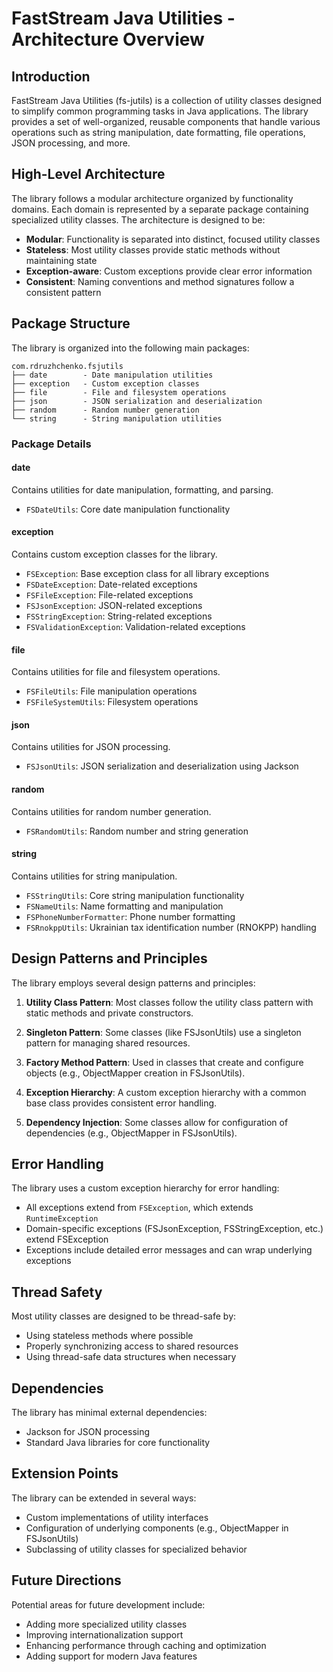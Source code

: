 # FastStream Java Utilities - Architecture Overview

## Introduction

FastStream Java Utilities (fs-jutils) is a collection of utility classes designed to simplify common programming tasks in Java applications. The library provides a set of well-organized, reusable components that handle various operations such as string manipulation, date formatting, file operations, JSON processing, and more.

## High-Level Architecture

The library follows a modular architecture organized by functionality domains. Each domain is represented by a separate package containing specialized utility classes. The architecture is designed to be:

- **Modular**: Functionality is separated into distinct, focused utility classes
- **Stateless**: Most utility classes provide static methods without maintaining state
- **Exception-aware**: Custom exceptions provide clear error information
- **Consistent**: Naming conventions and method signatures follow a consistent pattern

## Package Structure

The library is organized into the following main packages:

```
com.rdruzhchenko.fsjutils
├── date        - Date manipulation utilities
├── exception   - Custom exception classes
├── file        - File and filesystem operations
├── json        - JSON serialization and deserialization
├── random      - Random number generation
└── string      - String manipulation utilities
```

### Package Details

#### date
Contains utilities for date manipulation, formatting, and parsing.
- `FSDateUtils`: Core date manipulation functionality

#### exception
Contains custom exception classes for the library.
- `FSException`: Base exception class for all library exceptions
- `FSDateException`: Date-related exceptions
- `FSFileException`: File-related exceptions
- `FSJsonException`: JSON-related exceptions
- `FSStringException`: String-related exceptions
- `FSValidationException`: Validation-related exceptions

#### file
Contains utilities for file and filesystem operations.
- `FSFileUtils`: File manipulation operations
- `FSFileSystemUtils`: Filesystem operations

#### json
Contains utilities for JSON processing.
- `FSJsonUtils`: JSON serialization and deserialization using Jackson

#### random
Contains utilities for random number generation.
- `FSRandomUtils`: Random number and string generation

#### string
Contains utilities for string manipulation.
- `FSStringUtils`: Core string manipulation functionality
- `FSNameUtils`: Name formatting and manipulation
- `FSPhoneNumberFormatter`: Phone number formatting
- `FSRnokppUtils`: Ukrainian tax identification number (RNOKPP) handling

## Design Patterns and Principles

The library employs several design patterns and principles:

1. **Utility Class Pattern**: Most classes follow the utility class pattern with static methods and private constructors.

2. **Singleton Pattern**: Some classes (like FSJsonUtils) use a singleton pattern for managing shared resources.

3. **Factory Method Pattern**: Used in classes that create and configure objects (e.g., ObjectMapper creation in FSJsonUtils).

4. **Exception Hierarchy**: A custom exception hierarchy with a common base class provides consistent error handling.

5. **Dependency Injection**: Some classes allow for configuration of dependencies (e.g., ObjectMapper in FSJsonUtils).

## Error Handling

The library uses a custom exception hierarchy for error handling:

- All exceptions extend from `FSException`, which extends `RuntimeException`
- Domain-specific exceptions (FSJsonException, FSStringException, etc.) extend FSException
- Exceptions include detailed error messages and can wrap underlying exceptions

## Thread Safety

Most utility classes are designed to be thread-safe by:
- Using stateless methods where possible
- Properly synchronizing access to shared resources
- Using thread-safe data structures when necessary

## Dependencies

The library has minimal external dependencies:
- Jackson for JSON processing
- Standard Java libraries for core functionality

## Extension Points

The library can be extended in several ways:
- Custom implementations of utility interfaces
- Configuration of underlying components (e.g., ObjectMapper in FSJsonUtils)
- Subclassing of utility classes for specialized behavior

## Future Directions

Potential areas for future development include:
- Adding more specialized utility classes
- Improving internationalization support
- Enhancing performance through caching and optimization
- Adding support for modern Java features